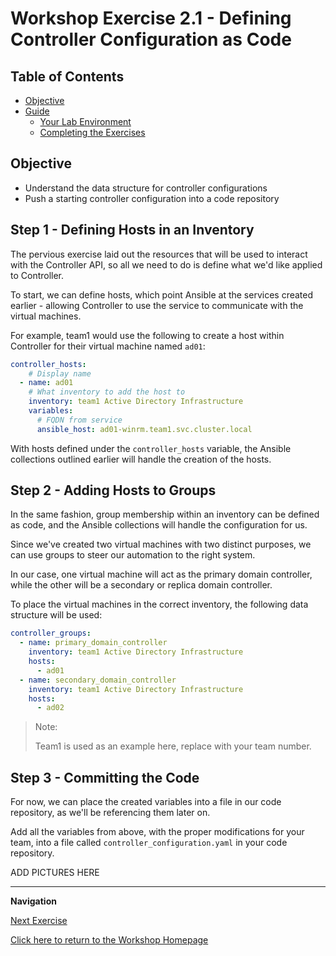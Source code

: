 # Workshop Exercise 2.1 - Defining Controller Configuration as Code

## Table of Contents

* [Objective](#objective)
* [Guide](#guide)
   * [Your Lab Environment](#your-lab-environment)
   * [Completing the Exercises](#completing-the-exercises)

## Objective

* Understand the data structure for controller configurations
* Push a starting controller configuration into a code repository

## Step 1 - Defining Hosts in an Inventory
The pervious exercise laid out the resources that will be used to interact with the Controller API, so all we need to do is define what we'd like applied to Controller.

To start, we can define hosts, which point Ansible at the services created earlier - allowing Controller to use the service to communicate with the virtual machines.

For example, team1 would use the following to create a host within Controller for their virtual machine named `ad01`:
```yaml
controller_hosts:
    # Display name
  - name: ad01
    # What inventory to add the host to
    inventory: team1 Active Directory Infrastructure
    variables:
      # FQDN from service
      ansible_host: ad01-winrm.team1.svc.cluster.local
```

With hosts defined under the `controller_hosts` variable, the Ansible collections outlined earlier will handle the creation of the hosts.

## Step 2 - Adding Hosts to Groups
In the same fashion, group membership within an inventory can be defined as code, and the Ansible collections will handle the configuration for us.

Since we've created two virtual machines with two distinct purposes, we can use groups to steer our automation to the right system.

In our case, one virtual machine will act as the primary domain controller, while the other will be a secondary or replica domain controller.

To place the virtual machines in the correct inventory, the following data structure will be used:

```yaml
controller_groups:
  - name: primary_domain_controller
    inventory: team1 Active Directory Infrastructure
    hosts:
      - ad01
  - name: secondary_domain_controller
    inventory: team1 Active Directory Infrastructure
    hosts:
      - ad02
```

> Note:
>
> Team1 is used as an example here, replace with your team number.

## Step 3 - Committing the Code
For now, we can place the created variables into a file in our code repository, as we'll be referencing them later on.

Add all the variables from above, with the proper modifications for your team, into a file called `controller_configuration.yaml` in your code repository.

ADD PICTURES HERE

---
**Navigation**

[Next Exercise](../1.2-student-pages/)

[Click here to return to the Workshop Homepage](../README.md)
